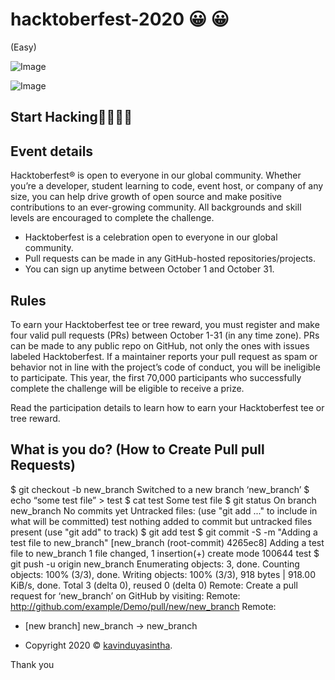 # hacktoberfest-2020 😀 😀
(Easy)

![Image](https://hacktoberfest.digitalocean.com/assets/og-hf20-cf92d1a3bfc78883ea79dbac1518f1a4f1585e23eb69337ea730447cb70fa777.png)

![Image](https://github.com/kavindyasinthasilva/hacktoberfest-2020/blob/master/image/Untitled-1.png)

## Start Hacking🤗🤗🤗🤗






## Event details
Hacktoberfest® is open to everyone in our global community. Whether you’re a developer, student learning to code, event host, or company of any size, you can help drive growth of open source and make positive contributions to an ever-growing community. All backgrounds and skill levels are encouraged to complete the challenge.

- Hacktoberfest is a celebration open to everyone in our global community.
- Pull requests can be made in any GitHub-hosted repositories/projects.
- You can sign up anytime between October 1 and October 31.

## Rules
To earn your Hacktoberfest tee or tree reward, you must register and make four valid pull requests (PRs) between October 1-31 (in any time zone). PRs can be made to any public repo on GitHub, not only the ones with issues labeled Hacktoberfest. If a maintainer reports your pull request as spam or behavior not in line with the project’s code of conduct, you will be ineligible to participate. This year, the first 70,000 participants who successfully complete the challenge will be eligible to receive a prize.

Read the participation details to learn how to earn your Hacktoberfest tee or tree reward.

## What is you do? (How to Create Pull pull Requests)


$ git checkout -b new_branch
Switched to a new branch ‘new_branch’
$ echo “some test file” > test
$ cat test
Some test file
$ git status
On branch new_branch
No commits yet
Untracked files:
  (use "git add <file>..." to include in what will be committed)
    test
nothing added to commit but untracked files present (use "git add" to track)
$ git add test
$ git commit -S -m "Adding a test file to new_branch"
[new_branch (root-commit) 4265ec8] Adding a test file to new_branch
 1 file changed, 1 insertion(+)
 create mode 100644 test
$ git push -u origin new_branch
Enumerating objects: 3, done.
Counting objects: 100% (3/3), done.
Writing objects: 100% (3/3), 918 bytes | 918.00 KiB/s, done.
Total 3 (delta 0), reused 0 (delta 0)
Remote: Create a pull request for ‘new_branch’ on GitHub by visiting:
Remote:   http://github.com/example/Demo/pull/new/new_branch
Remote:
 * [new branch]         new_branch -> new_branch















- Copyright 2020 © <a href="http://kavinduyasintha.tech" target="_blank">kavinduyasintha</a>.

Thank you
